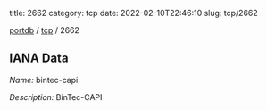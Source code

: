title: 2662
category: tcp
date: 2022-02-10T22:46:10
slug: tcp/2662

[portdb](/) / [tcp](/category/tcp.html) / 2662


## IANA Data

_Name:_ bintec-capi

_Description:_ BinTec-CAPI

